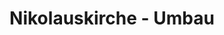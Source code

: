 ---
title: Nikolauskirche - Umbau
image: nikolauskirche.webp
layout: poi
gmaps: 
coords: [51.1179317, 7.3978069]
info: |
    **1875 - Industrialisierung, Bahnbau und Kirchenumbau**

    Pünktlich zur Einweihung der neuen Eisenbahnstrecke am 2. Januar 1877 erstrahlte auch die Nikolauskirche zu Wipperfürth in neuem Glanz und so kennen wir sie heute noch. 

    Innerhalb der Kirche kann man die Anbauten noch gut erkennen. Wir  laden Sie herzlich zu einem Spaziergang durch die Kirche ein.

    Die Kirche - ursprünglich dem Kölner Apostelnstift gehörig und seit 1254 Pfarrkirche - ist in der 2. Hälfte des 12. Jhs. erbaut worden. Die Nebenchörchen und die Gewölbe des Mittelschiffs stammen wie das Taufbecken aus der 1. Hälfte des 13. Jhs.
arDesc: |
    Halten Sie Ihre Kamera auf die Eingangstür der Nikolauskirche.

    Gehen Sie damit auf eine Zeitreise ins Jahr 1875 - eine Zeit, in der die Region durch den Eisenbahnstreckenbau industriell weiter erschlossen wird.

    Erleben Sie im Video eine Szene, die sich so abgespielt haben könnte - und die Wechselwirkung von Industrialisierung und Kirchenbau aufzeigt.
ar:
    type: image-tracking
    content: video
    location: wipperfuerth
    video: [
        {
            type: "filename",
            filename: "nikolauskirche.webm"
        }
    ] 
    nft: [
        {
            type: video,
            id: "nikolauskirche_front",
            name: "Nikolauskirche",
            position: "120 0 -150",
            scale: "5 5 5",
            rotation: "-90 0 0"
        }
    ]
---
